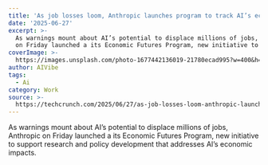 ```yaml
---
title: 'As job losses loom, Anthropic launches program to track AI’s economic fallout'
date: '2025-06-27'
excerpt: >-
  As warnings mount about AI’s potential to displace millions of jobs, Anthropic
  on Friday launched a its Economic Futures Program, new initiative to su...
coverImage: >-
  https://images.unsplash.com/photo-1677442136019-21780ecad995?w=400&h=200&fit=crop&auto=format
author: AIVibe
tags:
  - Ai
category: Work
source: >-
  https://techcrunch.com/2025/06/27/as-job-losses-loom-anthropic-launches-program-to-track-ais-economic-fallout/
---
```

As warnings mount about AI’s potential to displace millions of jobs, Anthropic on Friday launched a its Economic Futures Program, new initiative to support research and policy development that addresses AI’s economic impacts. 
